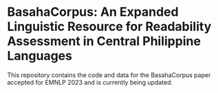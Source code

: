 # BasahaCorpus: An Expanded Linguistic Resource for Readability Assessment in Central Philippine Languages
This repository contains the code and data for the BasahaCorpus paper accepted for EMNLP 2023 and is currently being updated.
